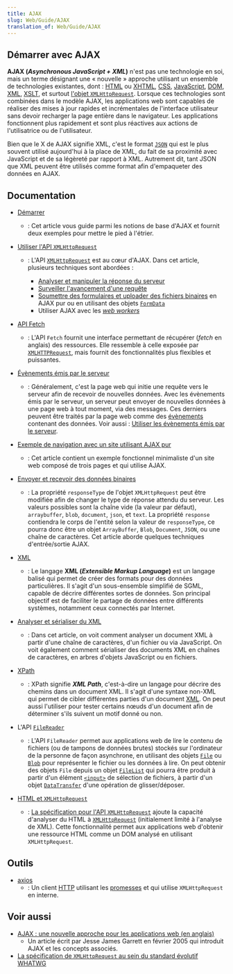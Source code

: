 ```yaml
---
title: AJAX
slug: Web/Guide/AJAX
translation_of: Web/Guide/AJAX
---
```

## Démarrer avec AJAX

**AJAX (<i lang="en">Asynchronous JavaScript + XML</i>)** n'est pas une technologie en soi, mais un terme désignant une «&nbsp;nouvelle&nbsp;» approche utilisant un ensemble de technologies existantes, dont&nbsp;: [HTML](/fr/docs/Web/HTML) ou [XHTML](/fr/docs/Glossary/XHTML), [CSS](/fr/docs/Web/CSS), [JavaScript](/fr/docs/Web/JavaScript), [DOM](/fr/docs/Web/API/Document_Object_Model), [XML](/fr/docs/Web/XML), [XSLT](/fr/docs/Web/XSLT), et surtout [l'objet `XMLHttpRequest`](/fr/docs/Web/API/XMLHttpRequest). Lorsque ces technologies sont combinées dans le modèle AJAX, les applications web sont capables de réaliser des mises à jour rapides et incrémentales de l'interface utilisateur sans devoir recharger la page entière dans le navigateur. Les applications fonctionnent plus rapidement et sont plus réactives aux actions de l'utilisatrice ou de l'utilisateur.

Bien que le X de AJAX signifie XML, c'est le format [`JSON`](/fr/docs/Glossary/JSON) qui est le plus souvent utilisé aujourd'hui à la place de XML, du fait de sa proximité avec JavaScript et de sa légèreté par rapport à XML. Autrement dit, tant JSON que XML peuvent être utilisés comme format afin d'empaqueter des données en AJAX.

## Documentation

- [Démarrer](/fr/docs/Web/Guide/AJAX/Getting_Started)
  - : Cet article vous guide parmi les notions de base d'AJAX et fournit deux exemples pour mettre le pied à l'étrier.
- [Utiliser l'API `XMLHttpRequest`](/fr/docs/Web/API/XMLHttpRequest/Using_XMLHttpRequest)

  - : L'API [`XMLHttpRequest`](/fr/docs/Web/API/XMLHttpRequest) est au cœur d'AJAX. Dans cet article, plusieurs techniques sont abordées&nbsp;:

    - [Analyser et manipuler la réponse du serveur](/fr/docs/Web/API/XMLHttpRequest/Using_XMLHttpRequest#gérer_les_réponses)
    - [Surveiller l'avancement d'une requête](/fr/docs/Web/API/XMLHttpRequest/Using_XMLHttpRequest#surveiller_la_progression)
    - [Soumettre des formulaires et uploader des fichiers binaires](/fr/docs/Web/API/XMLHttpRequest/Using_XMLHttpRequest#envoyer_des_formulaires_et_uploader_des_fichiers) en AJAX pur ou en utilisant des objets [`FormData`](/fr/docs/Web/API/FormData)
    - Utiliser AJAX avec les [<i lang="en">web workers</i>](/fr/docs/Web/API/Worker)

- [API Fetch](/fr/docs/Web/API/Fetch_API)
  - : L'API `Fetch` fournit une interface permettant de récupérer (<i lang="en">fetch</i> en anglais) des ressources. Elle ressemble à celle exposée par [`XMLHTTPRequest`](/fr/docs/Web/API/XMLHttpRequest), mais fournit des fonctionnalités plus flexibles et puissantes.
- [Évènements émis par le serveur](/fr/docs/Web/API/Server-sent_events)
  - : Généralement, c'est la page web qui initie une requête vers le serveur afin de recevoir de nouvelles données. Avec les évènements émis par le serveur, un serveur peut envoyer de nouvelles données à une page web à tout moment, via des messages. Ces derniers peuvent être traités par la page web comme des [évènements](/fr/docs/Web/API/Event) contenant des données. Voir aussi&nbsp;: [Utiliser les évènements émis par le serveur](/fr/docs/Web/API/Server-sent_events/Using_server-sent_events).
- [Exemple de navigation avec un site utilisant AJAX pur](/fr/docs/Web/API/History_API/Example)
  - : Cet article contient un exemple fonctionnel minimaliste d'un site web composé de trois pages et qui utilise AJAX.
- [Envoyer et recevoir des données binaires](/fr/docs/Web/API/XMLHttpRequest/Sending_and_Receiving_Binary_Data)
  - : La propriété `responseType` de l'objet `XMLHttpRequest` peut être modifiée afin de changer le type de réponse attendu du serveur. Les valeurs possibles sont la chaîne vide (la valeur par défaut), `arraybuffer`, `blob`, `document`, `json`, et `text`. La propriété `response` contiendra le corps de l'entité selon la valeur de `responseType`, ce pourra donc être un objet `ArrayBuffer`, `Blob`, `Document`, `JSON`, ou une chaîne de caractères. Cet article aborde quelques techniques d'entrée/sortie AJAX. 
- [XML](/fr/docs/Web/XML)
  - : Le langage **XML (<i lang="en">Extensible Markup Language</i>)** est un langage balisé qui permet de créer des formats pour des données particulières. Il s'agit d'un sous-ensemble simplifié de SGML, capable de décrire différentes sortes de données. Son principal objectif est de faciliter le partage de données entre différents systèmes, notamment ceux connectés par Internet.
- [Analyser et sérialiser du XML](/fr/docs/Web/Guide/Parsing_and_serializing_XML)
  - : Dans cet article, on voit comment analyser un document XML à partir d'une chaîne de caractères, d'un fichier ou via JavaScript. On voit également comment sérialiser des documents XML en chaînes de caractères, en arbres d'objets JavaScript ou en fichiers.
- [XPath](/fr/docs/Web/XPath)
  - : XPath signifie **<i lang="en">XML Path</i>**, c'est-à-dire un langage pour décrire des chemins dans un document XML. Il s'agit d'une syntaxe non-XML qui permet de cibler différentes parties d'un document [XML](/fr/docs/Web/XML). On peut aussi l'utiliser pour tester certains nœuds d'un document afin de déterminer s'ils suivent un motif donné ou non.
- L'API [`FileReader`](/fr/docs/Web/API/FileReader)
  - : L'API `FileReader` permet aux applications web de lire le contenu de fichiers (ou de tampons de données brutes) stockés sur l'ordinateur de la personne de façon asynchrone, en utilisant des objets [`File`](/fr/docs/Web/API/File) ou [`Blob`](/fr/docs/Web/API/Blob) pour représenter le fichier ou les données à lire. On peut obtenir des objets `File` depuis un objet [`FileList`](/fr/docs/Web/API/FileList) qui pourra être produit à partir d'un élément [`<input>`](/fr/docs/Web/HTML/Element/Input) de sélection de fichiers, à partir d'un objet [`DataTransfer`](/fr/docs/Web/API/DataTransfer) d'une opération de glisser/déposer.
- [HTML et `XMLHttpRequest`](/fr/docs/Web/API/XMLHttpRequest/HTML_in_XMLHttpRequest)
  - : [La spécification pour l'API `XMLHttpRequest`](https://xhr.spec.whatwg.org/) ajoute la capacité d'analyser du HTML à [`XMLHttpRequest`](/fr/docs/Web/API/XMLHttpRequest) (initialement limité à l'analyse de XML). Cette fonctionnalité permet aux applications web d'obtenir une ressource HTML comme un DOM analysé en utilisant `XMLHttpRequest`.

## Outils

- [axios](https://github.com/axios/axios)
  - : Un client [HTTP](/fr/docs/Glossary/HTTP) utilisant les [promesses](/fr/docs/Web/JavaScript/Reference/Global_Objects/Promise) et qui utilise `XMLHttpRequest` en interne.

## Voir aussi

- [AJAX&nbsp;: une nouvelle approche pour les applications web (en anglais)](https://www.semanticscholar.org/paper/Ajax%3A-A-New-Approach-to-Web-Applications-Garrett/c440ae765ff19ddd3deda24a92ac39cef9570f1e?p2df)
  - Un article écrit par Jesse James Garrett en février 2005 qui introduit AJAX et les concepts associés.
- [La spécification de `XMLHttpRequest` au sein du standard évolutif WHATWG](https://xhr.spec.whatwg.org/)
